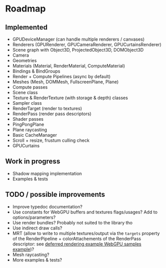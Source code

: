 # Roadmap

## Implemented

- GPUDeviceManager (can handle multiple renderers / canvases)
- Renderers (GPURenderer, GPUCameraRenderer, GPUCurtainsRenderer)
- Scene graph with Object3D, ProjectedObject3D, DOMObject3D
- Camera
- Geometries
- Materials (Material, RenderMaterial, ComputeMaterial)
- Bindings & BindGroups
- Render + Compute Pipelines (async by default)
- Meshes (Mesh, DOMMesh, FullscreenPlane, Plane)
- Compute passes
- Scene class
- Texture & RenderTexture (with storage & depth) classes
- Sampler class
- RenderTarget (render to textures)
- RenderPass (render pass descriptors)
- Shader passes
- PingPongPlane
- Plane raycasting
- Basic CacheManager
- Scroll + resize, frustum culling check
- GPUCurtains

## Work in progress

- Shadow mapping implementation
- Examples & tests

## TODO / possible improvements

- Improve typedoc documentation?
- Use constants for WebGPU buffers and textures flags/usages? Add to options/parameters?
- Use render bundles? Probably not suited to the library tho
- Use indirect draw calls?
- MRT (allow to write to multiple textures/output via the `targets` property of the RenderPipeline + colorAttachements of the RenderPass descriptor: see [deferred rendering example WebGPU samples example](https://webgpu.github.io/webgpu-samples/samples/deferredRendering))?
- Mesh raycasting?
- More examples & tests?